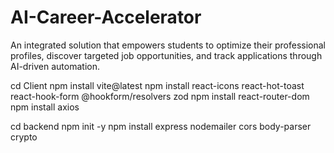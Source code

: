 # AI-Career-Accelerator
An integrated solution that empowers students to optimize their professional profiles, discover targeted job opportunities, and track applications through AI-driven automation.

cd Client
npm install vite@latest
npm install react-icons react-hot-toast react-hook-form @hookform/resolvers zod
npm install react-router-dom
npm install axios

cd backend
npm init -y
npm install express nodemailer cors body-parser crypto
